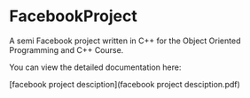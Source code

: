 # FacebookProject
A semi Facebook project written in C++ for the Object Oriented Programming and C++ Course.

You can view the detailed documentation here:

[facebook project desciption](facebook project desciption.pdf)
